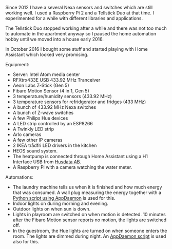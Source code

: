 Since 2012 I have a several Nexa sensors and switches which are still
working well. I used a Raspberry Pi 2 and a Tellstick Duo at that time.
I experimented for a while with different libraries and applications.

The Tellstick Duo stopped working after a while and there was not too much
to automate in the apartment anyway so I paused the home automation hobby until
we moved into a house early 2016.

In October 2016 I bought some stuff and started playing with Home Assistant
which looked very promising.

Equipment:

- Server: Intel Atom media center
- RFXtrx433E USB 433.92 MHz Tranceiver
- Aeon Labs Z-Stick (Gen 5)
- Fibaro Motion Sensor (4 in 1, Gen 5)
- 3 temperature/humidity sensors (433.92 MHz)
- 3 temperature sensors for refridgerator and fridges (433 MHz)
- A bunch of 433.92 MHz Nexa switches
- A bunch of Z-wave switches
- A few Philips Hue devices
- A LED strip controlled by an ESP8266
- A Twinkly LED strip
- Arlo cameras
- A few other IP cameras
- 2 IKEA trådfri LED drivers in the kitchen
- HEOS sound system.
- The heatpump is connected through Home Assistant using a H1 Interface USB
  from [Husdata AB](http://husdata.se).
- A Raspberry Pi with a camera watching the water meter.

Automations:

- The laundry machine tells us when it is finished and how much energy that
  was consumed. A wall plug measuring the energy together
  with a [Python script using AppDaemon](apps/washm.py) is used for this.
- Indoor lights on during morning and evening.
- Outdoor lights on when sun is down.
- Lights in playroom are switched on when motion is detected. 10 minutes
  after the Fibaro Motion sensor reports no motion, the lights are
  switched off.
- In the guestroom, the Hue lights are turned on when someone enters the room.
  The lights are dimmed during night. An [AppDaemon script](apps/guestroom.py)
  is used also for this.

